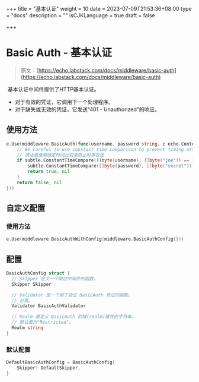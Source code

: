 +++
title = "基本认证"
weight = 10
date = 2023-07-09T21:53:36+08:00
type = "docs"
description = ""
isCJKLanguage = true
draft = false

+++

# Basic Auth - 基本认证

> 原文：[https://echo.labstack.com/docs/middleware/basic-auth](https://echo.labstack.com/docs/middleware/basic-auth)

​	基本认证中间件提供了HTTP基本认证。 

- 对于有效的凭证，它调用下一个处理程序。
- 对于缺失或无效的凭证，它发送"401 - Unauthorized"的响应。

## 使用方法

```go
e.Use(middleware.BasicAuth(func(username, password string, c echo.Context) (bool, error) {
    // Be careful to use constant time comparison to prevent timing attacks
    // 请注意使用恒定时间比较来防止时序攻击
    if subtle.ConstantTimeCompare([]byte(username), []byte("joe")) == 1 &&
        subtle.ConstantTimeCompare([]byte(password), []byte("secret")) == 1 {
        return true, nil
    }
    return false, nil
}))
```



## 自定义配置

### 使用方法

```go
e.Use(middleware.BasicAuthWithConfig(middleware.BasicAuthConfig{}))
```



## 配置

```go
BasicAuthConfig struct {
  // Skipper 定义一个跳过中间件的函数。
  Skipper Skipper

  // Validator 是一个用于验证 BasicAuth 凭证的函数。
  // 必需。
  Validator BasicAuthValidator

  // Realm 是定义 BasicAuth 的域(realm)属性的字符串。
  // 默认值为"Restricted"。
  Realm string
}
```



### 默认配置

```go
DefaultBasicAuthConfig = BasicAuthConfig{
    Skipper: DefaultSkipper,
}
```



